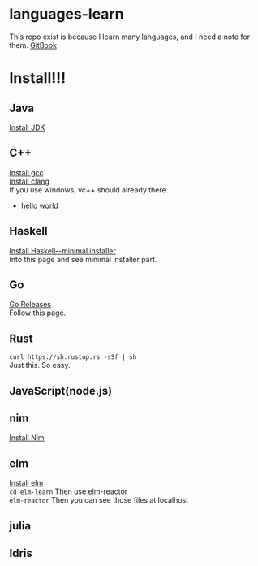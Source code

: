 # languages-learn
This repo exist is because I learn many languages, and I need a note for them.
[GitBook](https://www.gitbook.com/book/dannypsnl/languages-learn/details)
# Install!!!
## Java
[Install JDK](http://www.oracle.com/technetwork/java/javase/downloads/index.html)
## C++
[Install gcc](https://gcc.gnu.org/wiki/InstallingGCC)<br>
[Install clang](https://clang.llvm.org/get_started.html)<br>
If you use windows, vc++ should already there.<br>
- hello world
## Haskell
[Install Haskell--minimal installer](https://www.haskell.org/downloads)<br>
Into this page and see minimal installer part.
## Go
[Go Releases](https://golang.org/dl/)<br>
Follow this page.
## Rust
`curl https://sh.rustup.rs -sSf | sh`<br>
Just this. So easy.
## JavaScript(node.js)
## nim
[Install Nim](https://nim-lang.org/install.html)<br>
## elm
[Install elm](https://guide.elm-lang.org/install.html)<br>
`cd elm-learn`
Then use elm-reactor<br>
`elm-reactor`
Then you can see those files at localhost<br>
## julia
## Idris
